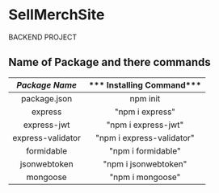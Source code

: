 # SellMerchSite
BACKEND PROJECT
## Name of Package and there commands

| ***Package Name*** |*** Installing Command*** |
|    :--:      |     :--:           |
|package.json           |  npm init                  |
|     express         |     "npm i express"                |
|    express-jwt          |   "npm i express-jwt"                  |
|     express-validator         |    "npm i express-validator"                 |
|     formidable         |              "npm i formidable"       |
|    jsonwebtoken          |    "npm i jsonwebtoken"                 |
|     mongoose         |        "npm i mongoose"             |


